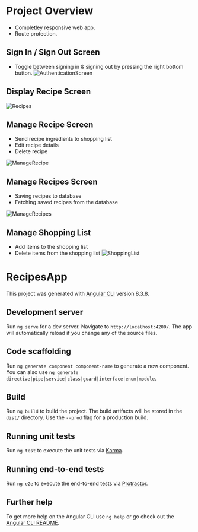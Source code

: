 # Project Overview
- Completley responsive web app.
- Route protection.

## Sign In / Sign Out Screen
- Toggle between signing in & signing out by pressing the right bottom button.
![AuthenticationScreen](https://user-images.githubusercontent.com/12692788/67635143-0e649380-f8cc-11e9-8827-6ea7ddd568a0.jpg)

## Display Recipe Screen
![Recipes](https://user-images.githubusercontent.com/12692788/67635157-3ce26e80-f8cc-11e9-8fa9-240dd9d69a31.jpg)

## Manage Recipe Screen
- Send recipe ingredients to shopping list
- Edit recipe details
- Delete recipe

![ManageRecipe](https://user-images.githubusercontent.com/12692788/67635177-7e731980-f8cc-11e9-9df9-d80a57e14d61.jpg)

## Manage Recipes Screen
- Saving recipes to database
- Fetching saved recipes from the database

![ManageRecipes](https://user-images.githubusercontent.com/12692788/67635185-a6627d00-f8cc-11e9-909f-fc87c8a6ea8f.jpg)

## Manage Shopping List
- Add items to the shopping list
- Delete items from the shopping list
![ShoppingList](https://user-images.githubusercontent.com/12692788/67635194-cdb94a00-f8cc-11e9-88ac-51aa75fcc965.jpg)

# RecipesApp

This project was generated with [Angular CLI](https://github.com/angular/angular-cli) version 8.3.8.

## Development server

Run `ng serve` for a dev server. Navigate to `http://localhost:4200/`. The app will automatically reload if you change any of the source files.

## Code scaffolding

Run `ng generate component component-name` to generate a new component. You can also use `ng generate directive|pipe|service|class|guard|interface|enum|module`.

## Build

Run `ng build` to build the project. The build artifacts will be stored in the `dist/` directory. Use the `--prod` flag for a production build.

## Running unit tests

Run `ng test` to execute the unit tests via [Karma](https://karma-runner.github.io).

## Running end-to-end tests

Run `ng e2e` to execute the end-to-end tests via [Protractor](http://www.protractortest.org/).

## Further help

To get more help on the Angular CLI use `ng help` or go check out the [Angular CLI README](https://github.com/angular/angular-cli/blob/master/README.md).
